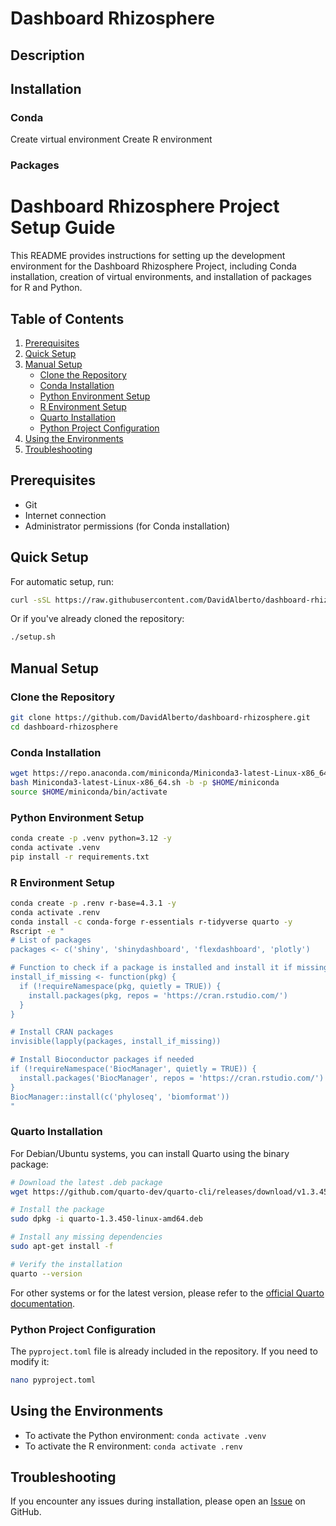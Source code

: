 # Dashboard Rhizosphere

## Description

## Installation

### Conda

Create virtual environment
Create R environment

### Packages

# Dashboard Rhizosphere Project Setup Guide

This README provides instructions for setting up the development environment for the Dashboard Rhizosphere Project, including Conda installation, creation of virtual environments, and installation of packages for R and Python.

## Table of Contents
1. [Prerequisites](#prerequisites)
2. [Quick Setup](#quick-setup)
3. [Manual Setup](#manual-setup)
   - [Clone the Repository](#clone-the-repository)
   - [Conda Installation](#conda-installation)
   - [Python Environment Setup](#python-environment-setup)
   - [R Environment Setup](#r-environment-setup)
   - [Quarto Installation](#quarto-installation)
   - [Python Project Configuration](#python-project-configuration)
4. [Using the Environments](#using-the-environments)
5. [Troubleshooting](#troubleshooting)

## Prerequisites

- Git
- Internet connection
- Administrator permissions (for Conda installation)

## Quick Setup

For automatic setup, run:

```bash
curl -sSL https://raw.githubusercontent.com/DavidAlberto/dashboard-rhizosphere/main/setup.sh | bash
```

Or if you've already cloned the repository:

```bash
./setup.sh
```

## Manual Setup

### Clone the Repository

```bash
git clone https://github.com/DavidAlberto/dashboard-rhizosphere.git
cd dashboard-rhizosphere
```

### Conda Installation

```bash
wget https://repo.anaconda.com/miniconda/Miniconda3-latest-Linux-x86_64.sh
bash Miniconda3-latest-Linux-x86_64.sh -b -p $HOME/miniconda
source $HOME/miniconda/bin/activate
```

### Python Environment Setup

```bash
conda create -p .venv python=3.12 -y
conda activate .venv
pip install -r requirements.txt
```

### R Environment Setup

```bash
conda create -p .renv r-base=4.3.1 -y
conda activate .renv
conda install -c conda-forge r-essentials r-tidyverse quarto -y
Rscript -e "
# List of packages
packages <- c('shiny', 'shinydashboard', 'flexdashboard', 'plotly')

# Function to check if a package is installed and install it if missing
install_if_missing <- function(pkg) {
  if (!requireNamespace(pkg, quietly = TRUE)) {
    install.packages(pkg, repos = 'https://cran.rstudio.com/')
  }
}

# Install CRAN packages
invisible(lapply(packages, install_if_missing))

# Install Bioconductor packages if needed
if (!requireNamespace('BiocManager', quietly = TRUE)) {
  install.packages('BiocManager', repos = 'https://cran.rstudio.com/')
}
BiocManager::install(c('phyloseq', 'biomformat'))
"
```

### Quarto Installation

For Debian/Ubuntu systems, you can install Quarto using the binary package:

```bash
# Download the latest .deb package
wget https://github.com/quarto-dev/quarto-cli/releases/download/v1.3.450/quarto-1.3.450-linux-amd64.deb

# Install the package
sudo dpkg -i quarto-1.3.450-linux-amd64.deb

# Install any missing dependencies
sudo apt-get install -f

# Verify the installation
quarto --version
```

For other systems or for the latest version, please refer to the [official Quarto documentation](https://quarto.org/docs/get-started/).

### Python Project Configuration

The `pyproject.toml` file is already included in the repository. If you need to modify it:

```bash
nano pyproject.toml
```

## Using the Environments

- To activate the Python environment: `conda activate .venv`
- To activate the R environment: `conda activate .renv`

## Troubleshooting

If you encounter any issues during installation, please open an [Issue](https://github.com/DavidAlberto/dashboard-rhizosphere/issues) on GitHub.